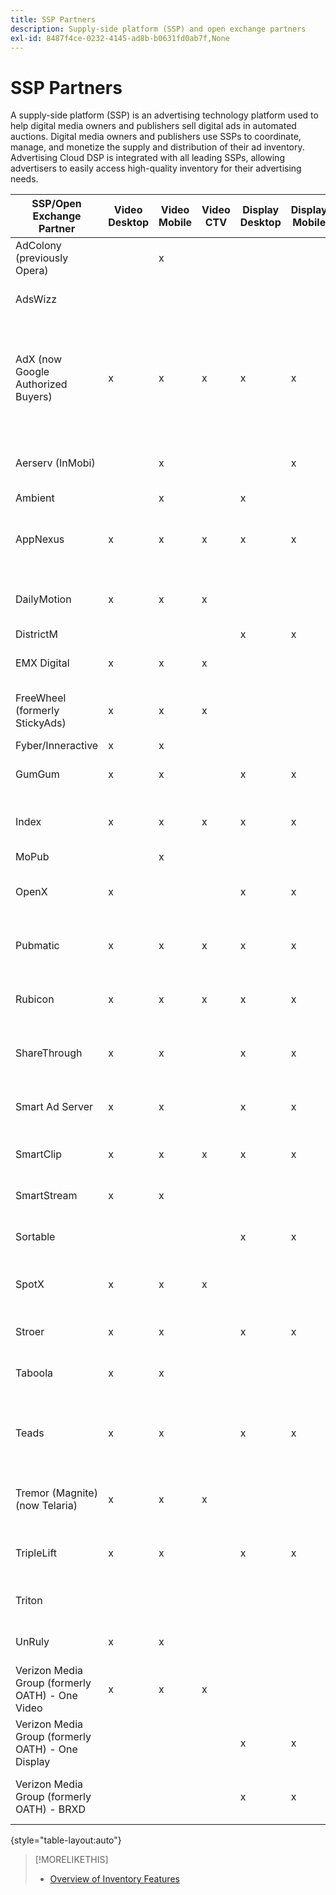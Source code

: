 ```yaml
---
title: SSP Partners
description: Supply-side platform (SSP) and open exchange partners
exl-id: 8487f4ce-0232-4145-ad8b-b0631fd0ab7f,None
---
```

# SSP Partners

A supply-side platform (SSP) is an advertising technology platform used to help digital media owners and publishers sell digital ads in automated auctions. Digital media owners and publishers use SSPs to coordinate, manage, and monetize the supply and distribution of their ad inventory. Advertising Cloud DSP is integrated with all leading SSPs, allowing advertisers to easily access high-quality inventory for their advertising needs.

| SSP/Open Exchange Partner | Video Desktop | Video Mobile | Video CTV | Display Desktop | Display Mobile | Native Video | Native Display | Audio Desktop | Audio Mobile | Programmatic Guaranteed Support | Seat ID | Region | Supported Currency |
|---|---|---|---|---|---|---|---|---|---|---|---|---|---|
| AdColony (previously Opera) | | x | | | | | | | | No  | TubeMogul | Global | USD |
| AdsWizz  | | | | | | | | x | x | No | Adobe Advertising Cloud | Global | USD, EUR, GBP |
| AdX (now Google Authorized Buyers) | x  | x | x | x | x |  |  | x | x | Yes | Adobe NA - 44912714<br>Adobe EU - 94893418<br>Adobe APAC - 89185975 | Global | USD, BRL |
| Aerserv (InMobi) |  | x |  |  | x |  |  |  |  | No | TubeMogul or Adobe Advertising Cloud | North America | USD |
| Ambient |  | x |  | x |  |  |  | x | x | Yes | TubeMogul | SEA | USD |
| AppNexus | x | x | x | x | x |  |  |  |  | No | Video Seat ID: 9094<br>Display Seat ID: 3939 | Global | USD |
| DailyMotion | x | x | x |  |  |  |  |  |  | No | TubeMogul or Adobe Advertising Cloud | US + EMEA | USD, EUR |
| DistrictM |  |  |  | x | x |  |  |  |  | No | Adobe | US/CA | USD |
| EMX Digital  | x | x | x |  |  |  |  |  |  | No | Adobe Advertising Cloud | US/CA | USD |
| FreeWheel (formerly StickyAds) | x | x | x |  |  |  |  |  |  | Yes | TubeMogul or Adobe Advertising Cloud | Global | USD, EUR, AUD, GBP |
| Fyber/Inneractive  | x | x |  |  |  |  |  |  |  | No | TubeMogul | Global | USD |
| GumGum | x | x |  | x | x |  |  |  |  | No | Adobe Advertising Cloud | US/CA | USD |
| Index | x | x | x | x | x |  |  |  |  | No | Adobe Display<br>Adobe Video | Global | USD |
| MoPub |  | x |  |  |  |  |  |  |  | No | TubeMogul | Global | USD |
| OpenX | x |  |  | x | x |  |  |  |  | Yes | TubeMogul or Adobe Advertising Cloud | Global | USD |
| Pubmatic | x | x | x | x | x |  |  |  |  | No | TubeMogul or Adobe Advertising Cloud | Global | USD |
| Rubicon  | x | x | x | x | x |  |  | x | x | Yes | TubeMogul or Adobe Advertising Cloud | Global | USD |
| ShareThrough | x | x |  | x | x | x | x |  |  | No | TubeMogul or Adobe Advertising Cloud | Global | USD |
| Smart Ad Server | x | x |  | x | x |  |  |  |  | No | TubeMogul or Adobe Advertising Cloud | Global | USD, EUR |
| SmartClip | x | x | x | x | x |  |  |  |  | No | Adobe Advertising Cloud | EMEA | All Currencies |
| SmartStream  | x | x |  |  |  |  |  |  |  | No | Adobe Advertising Cloud | EMEA | EUR, USD |
| Sortable  |  |  |  | x | x |  |  |  |  | No | Adobe Advertising Cloud | CA | USD |
| SpotX | x | x | x |  |  |  |  |  |  | Yes | TubeMogul or Adobe Advertising Cloud | Global | USD |
| Stroer | x | x |  | x | x |  |  |  |  | No | Adobe Advertising Cloud | EMEA | USD |
| Taboola  | x | x |  |  |  |  |  |  |  | No | Adobe Advertising Cloud | US/CA | USD |
| Teads | x | x |  | x | x |  |  |  |  | No | TubeMogul or Adobe Advertising Cloud | Outstream Video = Global<br>Display = NA + EMEA | USD |
| Tremor (Magnite)<br>(now Telaria) | x | x | x |  |  |  |  |  |  | Yes | TubeMogul or Adobe Advertising Cloud | Global | AUD, USD |
| TripleLift | x | x |  | x | x | x | x |  |  | No | TubeMogul or Adobe Advertising Cloud | Global | USD |
| Triton  |  |  |  |  |  |  |  | x | x | No | Adobe Advertising Cloud | Global | USD |
| UnRuly | x | x |  |  |  |  |  |  |  | No | Adobe Advertising Cloud | US + EMEA | USD |
| Verizon Media Group (formerly OATH) - One Video | x | x | x |  |  |  |  |  |  | No | TubeMogul or Adobe Advertising Cloud | Global | USD |
| Verizon Media Group (formerly OATH) - One Display |  |  |  | x | x |  |  |  |  | No | TubeMogul or Adobe Advertising Cloud | Global | USD |
| Verizon Media Group (formerly OATH) - BRXD |  |  |  | x | x |  |  |  |  | No | TubeMogul or Adobe Advertising Cloud | Global | USD |

{style="table-layout:auto"}

>[!MORELIKETHIS]
>
>* [Overview of Inventory Features](ssp-partners.md)
